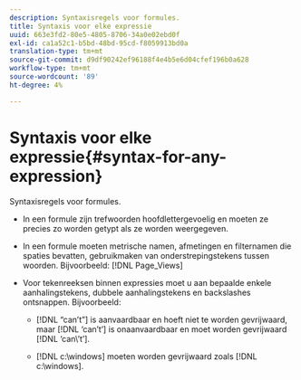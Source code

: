 ```yaml
---
description: Syntaxisregels voor formules.
title: Syntaxis voor elke expressie
uuid: 663e3fd2-80e5-4805-8706-34a0e02ebd0f
exl-id: ca1a52c1-b5bd-48bd-95cd-f8059913bd0a
translation-type: tm+mt
source-git-commit: d9df90242ef96188f4e4b5e6d04cfef196b0a628
workflow-type: tm+mt
source-wordcount: '89'
ht-degree: 4%

---
```


# Syntaxis voor elke expressie{#syntax-for-any-expression}

Syntaxisregels voor formules.

* In een formule zijn trefwoorden hoofdlettergevoelig en moeten ze precies zo worden getypt als ze worden weergegeven.
* In een formule moeten metrische namen, afmetingen en filternamen die spaties bevatten, gebruikmaken van onderstrepingstekens tussen woorden. Bijvoorbeeld: [!DNL Page_Views]
* Voor tekenreeksen binnen expressies moet u aan bepaalde enkele aanhalingstekens, dubbele aanhalingstekens en backslashes ontsnappen. Bijvoorbeeld:

   * [!DNL “can’t”] is aanvaardbaar en hoeft niet te worden gevrijwaard, maar  [!DNL ‘can’t’] is onaanvaardbaar en moet worden gevrijwaard  [!DNL ‘can\’t’].

   * [!DNL c:\windows] moeten worden gevrijwaard zoals  [!DNL c:\\windows].
